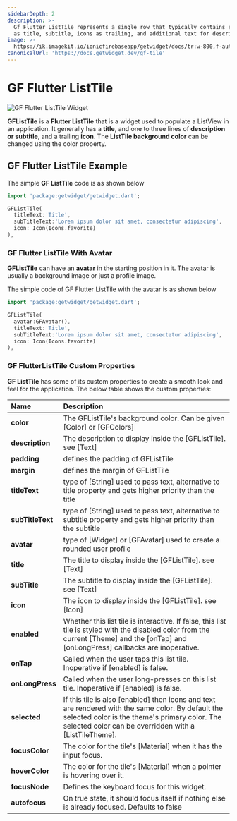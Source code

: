 ```yaml
---
sidebarDepth: 2
description: >-
  Gf Flutter ListTile represents a single row that typically contains some text
  as title, subtitle, icons as trailing, and additional text for description.
image: >-
  https://ik.imagekit.io/ionicfirebaseapp/getwidget/docs/tr:w-800,f-auto/Tiles_ceMiNxKGK.png
canonicalUrl: 'https://docs.getwidget.dev/gf-tile'
---
```


# GF Flutter ListTile

![GF Flutter ListTile Widget ](https://ik.imagekit.io/ionicfirebaseapp/getwidget/docs/tr:w-800,f-auto/Tiles_ceMiNxKGK.png)

**GFListTile** is a **Flutter ListTile** that is a widget used to populate a ListView in an application. It generally has a **title**, and one to three lines of **description or subtitle**, and a trailing **icon**. The **ListTile background color** can be changed using the color property.

## GF Flutter ListTile Example

The simple **GF ListTile** code is as shown below

```dart
import 'package:getwidget/getwidget.dart';

GFListTile(
  titleText:'Title',
  subTitleText:'Lorem ipsum dolor sit amet, consectetur adipiscing',
  icon: Icon(Icons.favorite)
),
```

### GF Flutter ListTile With Avatar

**GFListTile** can have an **avatar** in the starting position in it. The avatar is usually a background image or just a profile image.

The simple code of GF Flutter ListTile with the avatar is as shown below

```dart
import 'package:getwidget/getwidget.dart';

GFListTile(
  avatar:GFAvatar(),
  titleText:'Title',
  subTitleText:'Lorem ipsum dolor sit amet, consectetur adipiscing',
  icon: Icon(Icons.favorite)
),
```

### GF FlutterListTile Custom Properties

**GF ListTile** has some of its custom properties to create a smooth look and feel for the application. The below table shows the custom properties:

| Name | Description |
| :--- | :--- |
| **color** | The GFListTile's background color. Can be given \[Color\] or \[GFColors\] |
| **description** | The description to display inside the \[GFListTile\]. see \[Text\] |
| **padding** | defines the padding of GFListTile |
| **margin** | defines the margin of GFListTile |
| **titleText** | type of \[String\] used to pass text, alternative to title property and gets higher priority than the title |
| **subTitleText** | type of \[String\] used to pass text, alternative to subtitle property and gets higher priority than the subtitle |
| **avatar** | type of \[Widget\] or \[GFAvatar\] used to create a rounded user profile |
| **title** | The title to display inside the \[GFListTile\]. see \[Text\] |
| **subTitle** | The subtitle to display inside the \[GFListTile\]. see \[Text\] |
| **icon** | The icon to display inside the \[GFListTile\]. see \[Icon\] |
| **enabled** | Whether this list tile is interactive. If false, this list tile is styled with the disabled color from the current \[Theme\] and the \[onTap\] and \[onLongPress\] callbacks are inoperative. |
| **onTap** | Called when the user taps this list tile. Inoperative if \[enabled\] is false. |
| **onLongPress** | Called when the user long-presses on this list tile. Inoperative if \[enabled\] is false. |
| **selected** | If this tile is also \[enabled\] then icons and text are rendered with the same color. By default the selected color is the theme's primary color. The selected color can be overridden with a \[ListTileTheme\]. |
| **focusColor** | The color for the tile's \[Material\] when it has the input focus. |
| **hoverColor** | The color for the tile's \[Material\] when a pointer is hovering over it. |
| **focusNode** | Defines the keyboard focus for this widget. |
| **autofocus** | On true state, it should focus itself if nothing else is already focused. Defaults to false |

